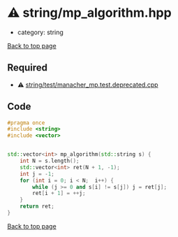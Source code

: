<!-- mathjax config similar to math.stackexchange -->
<script type="text/javascript" async
  src="https://cdnjs.cloudflare.com/ajax/libs/mathjax/2.7.5/MathJax.js?config=TeX-MML-AM_CHTML">
</script>
<script type="text/x-mathjax-config">
  MathJax.Hub.Config({
    TeX: { equationNumbers: { autoNumber: "AMS" }},
    tex2jax: {
      inlineMath: [ ['$','$'] ],
      processEscapes: true
    },
    "HTML-CSS": { matchFontHeight: false },
    displayAlign: "left",
    displayIndent: "2em"
  });
</script>

<script type="text/javascript" src="https://cdnjs.cloudflare.com/ajax/libs/jquery/3.4.1/jquery.min.js"></script>
<script src="https://cdn.jsdelivr.net/npm/jquery-balloon-js@1.1.2/jquery.balloon.min.js" integrity="sha256-ZEYs9VrgAeNuPvs15E39OsyOJaIkXEEt10fzxJ20+2I=" crossorigin="anonymous"></script>
<script type="text/javascript" src="../../assets/js/copy-button.js"></script>
<link rel="stylesheet" href="../../assets/css/copy-button.css" />


# :warning: string/mp_algorithm.hpp
* category: string


[Back to top page](../../index.html)



## Required
* :warning: [string/test/manacher_mp.test.deprecated.cpp](test/manacher_mp.test.deprecated.cpp.html)


## Code
```cpp
#pragma once
#include <string>
#include <vector>


std::vector<int> mp_algorithm(std::string s) {
    int N = s.length();
    std::vector<int> ret(N + 1, -1);
    int j = -1;
    for (int i = 0; i < N;  i++) {
        while (j >= 0 and s[i] != s[j]) j = ret[j];
        ret[i + 1] = ++j;
    }
    return ret;
}

```

[Back to top page](../../index.html)

